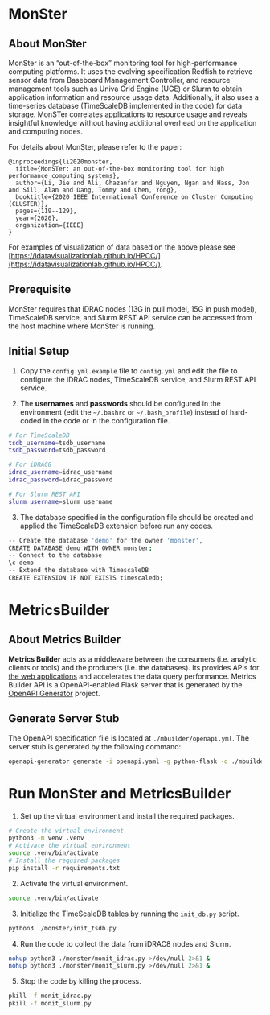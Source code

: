 # MonSter #

## About MonSter ##
MonSter is an “out-of-the-box” monitoring tool for high-performance computing platforms. It uses the evolving specification Redfish to retrieve sensor data from Baseboard Management Controller, and resource management tools such as Univa Grid Engine (UGE) or Slurm to obtain application information and resource usage data. Additionally, it also uses a time-series database (TimeScaleDB implemented in the code) for data storage. MonSTer correlates applications to resource usage and reveals insightful knowledge without having additional overhead on the application and computing nodes. 

For details about MonSter, please refer to the paper: 
```
@inproceedings{li2020monster,
  title={MonSTer: an out-of-the-box monitoring tool for high performance computing systems},
  author={Li, Jie and Ali, Ghazanfar and Nguyen, Ngan and Hass, Jon and Sill, Alan and Dang, Tommy and Chen, Yong},
  booktitle={2020 IEEE International Conference on Cluster Computing (CLUSTER)},
  pages={119--129},
  year={2020},
  organization={IEEE}
}
```

For examples of visualization of data based on the above please see [https://idatavisualizationlab.github.io/HPCC/](https://idatavisualizationlab.github.io/HPCC/).

## Prerequisite
MonSter requires that iDRAC nodes (13G in pull model, 15G in push model), TimeScaleDB service, and Slurm REST API service can be accessed from the host machine where MonSter is running.

## Initial Setup

1. Copy the `config.yml.example` file to `config.yml` and edit the file to configure the iDRAC nodes, TimeScaleDB service, and Slurm REST API service.

2. The __usernames__ and __passwords__ should be configured in the environment (edit the `~/.bashrc` or `~/.bash_profile`) instead of hard-coded in the code or in the configuration file.

```bash
# For TimeScaleDB
tsdb_username=tsdb_username
tsdb_password=tsdb_password

# For iDRAC8
idrac_username=idrac_username
idrac_password=idrac_password

# For Slurm REST API
slurm_username=slurm_username
```

3. The database specified in the configuration file should be created and applied the TimeScaleDB extension before run any codes.

```bash
-- Create the database 'demo' for the owner 'monster',
CREATE DATABASE demo WITH OWNER monster;
-- Connect to the database
\c demo
-- Extend the database with TimescaleDB
CREATE EXTENSION IF NOT EXISTS timescaledb;
```

# MetricsBuilder #

## About Metrics Builder ##

**Metrics Builder** acts as a middleware between the consumers (i.e. analytic clients or tools) and the producers (i.e. the databases). Its provides APIs for [the web applications](https://idatavisualizationlab.github.io/HPCC/) and accelerates the data query performance. Metrics Builder API is a OpenAPI-enabled Flask server that is generated by the [OpenAPI Generator](https://openapi-generator.tech) project. 


## Generate Server Stub ##
The OpenAPI specification file is located at `./mbuilder/openapi.yml`. The server stub is generated by the following command:

```bash
openapi-generator generate -i openapi.yaml -g python-flask -o ./mbuilder_server
```

# Run MonSter and MetricsBuilder #

1. Set up the virtual environment and install the required packages.

```bash
# Create the virtual environment
python3 -m venv .venv
# Activate the virtual environment
source .venv/bin/activate
# Install the required packages
pip install -r requirements.txt
```

2. Activate the virtual environment.

```bash
source .venv/bin/activate
```

3. Initialize the TimeScaleDB tables by running the `init_db.py` script.

```bash
python3 ./monster/init_tsdb.py
```

4. Run the code to collect the data from iDRAC8 nodes and Slurm.

```bash
nohup python3 ./monster/monit_idrac.py >/dev/null 2>&1 &
nohup python3 ./monster/monit_slurm.py >/dev/null 2>&1 &
```

5. Stop the code by killing the process.

```bash
pkill -f monit_idrac.py
pkill -f monit_slurm.py
```
